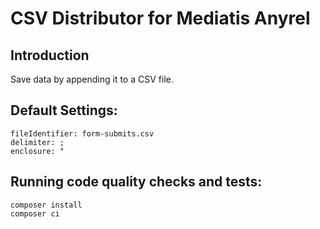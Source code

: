 # CSV Distributor for Mediatis Anyrel

## Introduction
Save data by appending it to a CSV file.

## Default Settings:
```
fileIdentifier: form-submits.csv
delimiter: ;
enclosure: "
```

## Running code quality checks and tests:
```
composer install
composer ci
```
